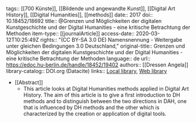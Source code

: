 tags:: [[700 Künste]], [[Bildende und angewandte Kunst]], [[Digital Art History]], [[Digital Humanities]], [[methods]]
date:: 2017
doi:: 10.18452/18692
title:: @Grenzen und Möglichkeiten der digitalen Kunstgeschichte und der Digital Humanities - eine kritische Betrachtung der Methoden
item-type:: [[journalArticle]]
access-date:: 2020-03-12T10:25:49Z
rights:: "(CC BY-SA 3.0 DE) Namensnennung - Weitergabe unter gleichen Bedingungen 3.0 Deutschland,"
original-title:: Grenzen und Möglichkeiten der digitalen Kunstgeschichte und der Digital Humanities - eine kritische Betrachtung der Methoden
language:: de
url:: https://edoc.hu-berlin.de/handle/18452/19402
authors:: [[Dressen Angela]]
library-catalog:: DOI.org (Datacite)
links:: [Local library](zotero://select/groups/2386895/items/MC5XSS5K), [Web library](https://www.zotero.org/groups/2386895/items/MC5XSS5K)

- [[Abstract]]
	- This article looks at Digital Humanities methods applied in Digital Art History. The aim of this article is to give a first introduction to DH methods and to distinguish between the two directions in DAH, one that is influenced by DH methods and the other which is characterized by the creation or application of digital tools.